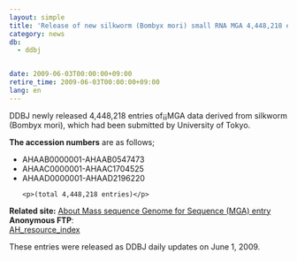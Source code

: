 ```yaml
---
layout: simple
title: 'Release of new silkworm (Bombyx mori) small RNA MGA 4,448,218 entries Jun. 3, 2009'
category: news
db:
  - ddbj


date: 2009-06-03T00:00:00+09:00
retire_time: 2009-06-03T00:00:00+09:00
lang: en
---
```


<html>DDBJ newly released 4,448,218 entries of¡¡MGA data derived from silkworm (Bombyx mori), which had been submitted by University of Tokyo.

<p><b>The accession numbers</b> are as follows;</p>

<ul>
    <li> AHAAB0000001-AHAAB0547473</li>
    <li> AHAAC0000001-AHAAC1704525</li>
    <li> AHAAD0000001-AHAAD2196220</li>

    <p>(total 4,448,218 entries)</p>
</ul>

<p><b>Related site:</b> <a href="/ddbj/mga-e.html">About Mass sequence Genome for Sequence (MGA) entry</a><br><b>Anonymous FTP</b>:<br><a href="https://ddbj.nig.ac.jp/public/ddbj_database/mga/AH_resource_index.html">AH_resource_index</a></p>

<p>These entries were released as DDBJ daily updates on June 1, 2009.</p>
</html>
